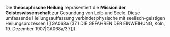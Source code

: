 
Die **theosophische Heilung** repräsentiert die **Mission der Geisteswissenschaft** zur Gesundung von Leib und Seele. Diese umfassende Heilungsauffassung verbindet physische mit seelisch-geistigen Heilungsprozessen ([[GA068a (37.) DIE GEFAHREN DER EINWEIHUNG, Köln, 19. Dezember 1907|GA068a/37]]).
